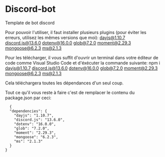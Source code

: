 # Discord-bot

Template de bot discord

Pour pouvoir l'utiliser, il faut installer plusieurs plugins (pour éviter les erreurs, utilisez les mêmes versions que moi):
  dayjs@1.10.7
  discord.js@13.6.0
  dotenv@16.0.0
  glob@7.2.0
  moment@2.29.3
  mongoose@6.2.3
  ms@2.1.3

Pour les télécharger, il vous suffit d'ouvrir un terminal dans votre éditeur de code comme Visual Studio Code et d'éxécuter la commande suivante:
  npm i dayjs@1.10.7 discord.js@13.6.0 dotenv@16.0.0 glob@7.2.0 moment@2.29.3 mongoose@6.2.3 ms@2.1.3

Cela téléchargera toutes les dépendances d'un seul coup.

Tout ce qu'il vous reste à faire c'est de remplacer le contenu du package.json par ceci:
```
  {
  "dependencies": {
    "dayjs": "1.10.7",
    "discord.js": "13.6.0",
    "dotenv": "16.0.0",
    "glob": "7.2.0",
    "moment": "2.29.3",
    "mongoose": "6.2.3",
    "ms": "2.1.3"
  }
}
```
